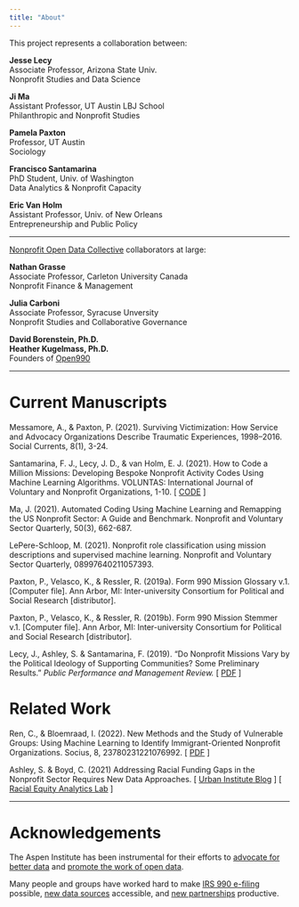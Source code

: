 ```yaml
---
title: "About"
---
```


This project represents a collaboration between:

**Jesse Lecy**   
Associate Professor, Arizona State Univ.  
Nonprofit Studies and Data Science  

**Ji Ma**  
Assistant Professor, UT Austin LBJ School  
Philanthropic and Nonprofit Studies  

**Pamela Paxton**   
Professor, UT Austin  
Sociology  

**Francisco Santamarina**  
PhD Student, Univ. of Washington  
Data Analytics & Nonprofit Capacity  
  
**Eric Van Holm**  
Assistant Professor, Univ. of New Orleans  
Entrepreneurship and Public Policy 


------

[Nonprofit Open Data Collective](www.npdata.info) collaborators at large:

**Nathan Grasse**  
Associate Professor, Carleton University Canada  
Nonprofit Finance & Management  

**Julia Carboni**  
Associate Professor, Syracuse Unversity  
Nonprofit Studies and Collaborative Governance  
 
**David Borenstein, Ph.D.**  
**Heather Kugelmass, Ph.D.**  
Founders of [Open990](https://www.open990.com)  

-----

# Current Manuscripts

Messamore, A., & Paxton, P. (2021). Surviving Victimization: How Service and Advocacy Organizations Describe Traumatic Experiences, 1998–2016. Social Currents, 8(1), 3-24.

Santamarina, F. J., Lecy, J. D., & van Holm, E. J. (2021). How to Code a Million Missions: Developing Bespoke Nonprofit Activity Codes Using Machine Learning Algorithms. VOLUNTAS: International Journal of Voluntary and Nonprofit Organizations, 1-10. [ [CODE](https://fjsantam.github.io/bespoke-npo-taxonomies/) ]

Ma, J. (2021). Automated Coding Using Machine Learning and Remapping the US Nonprofit Sector: A Guide and Benchmark. Nonprofit and Voluntary Sector Quarterly, 50(3), 662-687.

LePere-Schloop, M. (2021). Nonprofit role classification using mission descriptions and supervised machine learning. Nonprofit and Voluntary Sector Quarterly, 08997640211057393.

Paxton, P., Velasco, K., & Ressler, R. (2019a). Form 990 Mission Glossary v.1. [Computer file]. Ann Arbor, MI: Inter-university Consortium for Political and Social Research [distributor].

Paxton, P., Velasco, K., & Ressler, R. (2019b). Form 990 Mission Stemmer v.1. [Computer file]. Ann Arbor, MI: Inter-university Consortium for Political and Social Research [distributor].

Lecy, J., Ashley, S. & Santamarina, F. (2019). “Do Nonprofit Missions Vary by the Political Ideology of Supporting Communities? Some Preliminary Results.” *Public Performance and Management Review.*  [ [PDF](https://github.com/Nonprofit-Open-Data-Collective/machine_learning_mission_codes/raw/master/docs/papers/Lecy%20Ashley%20Santamarina%20-%20PPMR%202019.pdf) ]


# Related Work

Ren, C., & Bloemraad, I. (2022). New Methods and the Study of Vulnerable Groups: Using Machine Learning to Identify Immigrant-Oriented Nonprofit Organizations. Socius, 8, 23780231221076992. [ [PDF](https://journals.sagepub.com/doi/pdf/10.1177/23780231221076992) ]

Ashley, S. & Boyd, C. (2021) Addressing Racial Funding Gaps in the Nonprofit Sector Requires New Data Approaches. [ [Urban Institute Blog](https://www.urban.org/urban-wire/addressing-racial-funding-gaps-nonprofit-sector-requires-new-data-approaches) ] [ [Racial Equity Analytics Lab](https://www.urban.org/racial-equity-analytics-lab) ]

-----

# Acknowledgements


The Aspen Institute has been instrumental for their efforts to [advocate for better data](https://www.philanthropy.com/article/House-Bill-Would-Require/243152) and [promote the work of open data](https://www.aspeninstitute.org/blog-posts/open-nonprofit-data-opens-doors-for-researchers/).

Many people and groups have worked hard to make [IRS 990 e-filing](https://www.urban.org/urban-wire/proposed-nonprofit-form-990-e-filing-requirement-can-benefit-nonprofits-and-their-funders) possible, [new data sources](https://www.urban.org/urban-wire/filling-gaps-nonprofit-data) accessible, and [new partnerships](https://registry.opendata.aws/irs990/) productive. 





